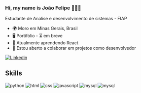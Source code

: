 ### Hi, my name is João Felipe 🤠🖖🏼
Estudante de Analise e desenvolvimento de sistemas - FIAP

- 🌍  Moro em Minas Gerais, Brasil
- 🖥️  Portifólio - ⏳ em breve
- 🧠  Atualmente aprendendo React
- 🤝  Estou aberto a colaborar em projetos como desenvolvedor


[![Linkedin](https://img.shields.io/badge/LinkedIn-0077B5?style=for-the-badge&logo=linkedin&logoColor=white)](https://www.linkedin.com/in/joao-felipe-franklin-pereira/)

<!-- ![Anurag's GitHub stats](https://github-readme-stats.vercel.app/api?username=JFJoao&show_icons=true&theme=dark) -->

## Skills

<div style="display: inline-block; >"<br>
<img align="center" alt="python" src="https://img.shields.io/badge/Python-3776AB?style=for-the-badge&logo=python&logoColor=white" />
<img align="center" alt="html" src="https://img.shields.io/badge/HTML-239120?style=for-the-badge&logo=html5&logoColor=white" />
<img align="center" alt="css" src="https://img.shields.io/badge/CSS-239120?&style=for-the-badge&logo=css3&logoColor=white" />
<img align="center" alt="javascript" src="https://img.shields.io/badge/JavaScript-F7DF1E?style=for-the-badge&logo=javascript&logoColor=black" />
<img align="center" alt="mysql" src="https://img.shields.io/badge/MySQL-00000F?style=for-the-badge&logo=mysql&logoColor=white" />
<img align="center" alt="mysql" src="https://img.shields.io/badge/React-20232A?style=for-the-badge&logo=react&logoColor=61DAFB" />
</div>
<br>


<!-- ![Top Langs](https://github-readme-stats.vercel.app/api/top-langs/?username=JFJoao&most_progress=true) -->

<!-- ## last content
- [interactive title](link)<br>
- [interactive title](link)<br> -->
